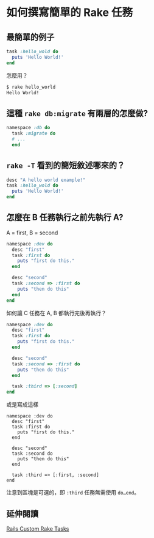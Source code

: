 # 如何撰寫簡單的 Rake 任務

## 最簡單的例子

```ruby
task :hello_wold do
  puts 'Hello World!'
end
```

怎麼用？

```bash
$ rake hello_world
Hello World!
```

## 這種 `rake db:migrate` 有兩層的怎麼做?

```ruby
namespace :db do
  task :migrate do
  # ...
  end
```

## `rake -T` 看到的簡短敘述哪來的？

```ruby
desc "A hello world example!"
task :hello_wold do
  puts 'Hello World!'
end
```

## 怎麼在 B 任務執行之前先執行 A?

A = first, B = second

```ruby
namespace :dev do
  desc "first"
  task :first do
    puts "first do this."
  end

  desc "second"
  task :second => :first do
    puts "then do this"
  end
end
```

如何讓 C 任務在 A, B 都執行完後再執行？

```ruby
namespace :dev do
  desc "first"
  task :first do
    puts "first do this."
  end

  desc "second"
  task :second => :first do
    puts "then do this"
  end

  task :third => [:second]
end
```

或是寫成這樣

```
namespace :dev do
  desc "first"
  task :first do
    puts "first do this."
  end

  desc "second"
  task :second do
    puts "then do this"
  end

  task :third => [:first, :second]
end
```

注意到區塊是可選的，即 `:third` 任務無需使用 `do…end`。

## 延伸閱讀

[Rails Custom Rake Tasks](http://edgeguides.rubyonrails.org/command_line.html#custom-rake-tasks)
